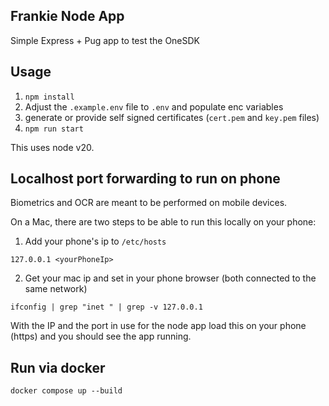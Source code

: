 ## Frankie Node App

Simple Express + Pug app to test the OneSDK

## Usage

1. `npm install`
2. Adjust the `.example.env` file to `.env` and populate enc variables
3. generate or provide self signed certificates (`cert.pem` and `key.pem` files)
4. `npm run start`

This uses node v20.

## Localhost port forwarding to run on phone

Biometrics and OCR are meant to be performed on mobile devices.

On a Mac, there are two steps to be able to run this locally on your phone:

1. Add your phone's ip to `/etc/hosts`

`127.0.0.1 <yourPhoneIp>`

2. Get your mac ip and set in your phone browser (both connected to the same network)

`ifconfig | grep "inet " | grep -v 127.0.0.1`

With the IP and the port in use for the node app load this on your phone (https) and you should see the app running. 

## Run via docker

`docker compose up --build`
